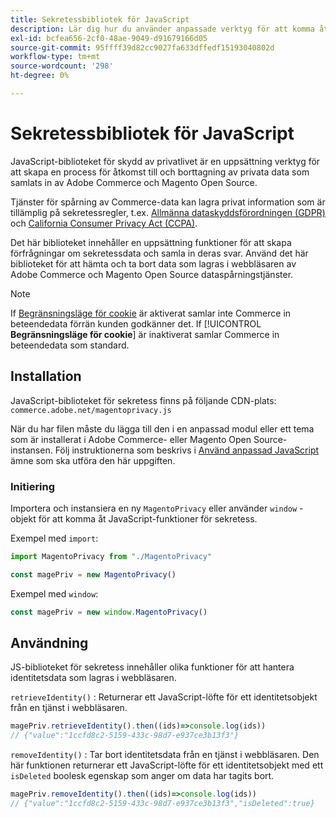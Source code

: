 ```yaml
---
title: Sekretessbibliotek för JavaScript
description: Lär dig hur du använder anpassade verktyg för att komma åt och ta bort kundpersonuppgifter som samlats in av Adobe Commerce och Magento Open Source.
exl-id: bcfea656-2cf0-48ae-9049-d91679166d05
source-git-commit: 95ffff39d82cc9027fa633dffedf15193040802d
workflow-type: tm+mt
source-wordcount: '298'
ht-degree: 0%

---
```


<!-- TODO: Remove this topic and redirect to the adobe-privacy-javascript-library.md when the Adobe privacy library has been integrated with Commerce. -->

# Sekretessbibliotek för JavaScript

JavaScript-biblioteket för skydd av privatlivet är en uppsättning verktyg för att skapa en process för åtkomst till och borttagning av privata data som samlats in av Adobe Commerce och Magento Open Source.

Tjänster för spårning av Commerce-data kan lagra privat information som är tillämplig på sekretessregler, t.ex. [Allmänna dataskyddsförordningen (GDPR)](gdpr.md) och [California Consumer Privacy Act (CCPA)](ccpa.md).

Det här biblioteket innehåller en uppsättning funktioner för att skapa förfrågningar om sekretessdata och samla in deras svar. Använd det här biblioteket för att hämta och ta bort data som lagras i webbläsaren av Adobe Commerce och Magento Open Source dataspårningstjänster.

>[!NOTE]
>
>If [Begränsningsläge för cookie](https://experienceleague.adobe.com/docs/commerce-admin/start/compliance/privacy/compliance-cookie-law.html) är aktiverat samlar inte Commerce in beteendedata förrän kunden godkänner det. If [!UICONTROL **Begränsningsläge för cookie**] är inaktiverat samlar Commerce in beteendedata som standard.

## Installation

JavaScript-biblioteket för sekretess finns på följande CDN-plats: `commerce.adobe.net/magentoprivacy.js`

När du har filen måste du lägga till den i en anpassad modul eller ett tema som är installerat i Adobe Commerce- eller Magento Open Source-instansen. Följ instruktionerna som beskrivs i [Använd anpassad JavaScript](https://developer.adobe.com/commerce/frontend-core/javascript/custom/) ämne som ska utföra den här uppgiften.

### Initiering

Importera och instansiera en ny `MagentoPrivacy` eller använder `window` -objekt för att komma åt JavaScript-funktioner för sekretess.

Exempel med `import`:

```js
import MagentoPrivacy from "./MagentoPrivacy"

const magePriv = new MagentoPrivacy()
```

Exempel med `window`:

```js
const magePriv = new window.MagentoPrivacy()
```

## Användning

JS-biblioteket för sekretess innehåller olika funktioner för att hantera identitetsdata som lagras i webbläsaren.

`retrieveIdentity()`
: Returnerar ett JavaScript-löfte för ett identitetsobjekt från en tjänst i webbläsaren.

```js
magePriv.retrieveIdentity().then((ids)=>console.log(ids))
// {"value":"1ccfd8c2-5159-433c-98d7-e937ce3b13f3"}
```

`removeIdentity()`
: Tar bort identitetsdata från en tjänst i webbläsaren.
Den här funktionen returnerar ett JavaScript-löfte för ett identitetsobjekt med ett `isDeleted` boolesk egenskap som anger om data har tagits bort.

```js
magePriv.removeIdentity().then((ids)=>console.log(ids))
// {"value":"1ccfd8c2-5159-433c-98d7-e937ce3b13f3","isDeleted":true}
```
